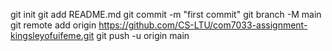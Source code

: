 git init
git add README.md
git commit -m "first commit"
git branch -M main
git remote add origin https://github.com/CS-LTU/com7033-assignment-kingsleyofuifeme.git
git push -u origin main